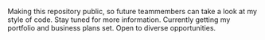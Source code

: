 Making this repository public, so future teammembers can take a look at my style of code. Stay tuned for more information. Currently getting my portfolio and business plans set. Open to diverse opportunities.
